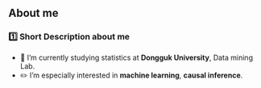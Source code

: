 ## About me

### :one: Short Description about me
- :school: I’m currently studying statistics at **Dongguk University**, Data mining Lab.
- :pencil2: I’m especially interested in **machine learning**, **causal inference**.



<!--

- 🤔 I’m looking for help with ...
- 💬 Ask me about ...
- 📫 How to reach me: ...
- 😄 Pronouns: ...
- ⚡ Fun fact: ...

### :two: Education


### :three: Career


### :four: Skills


### :five: Contact


-->
